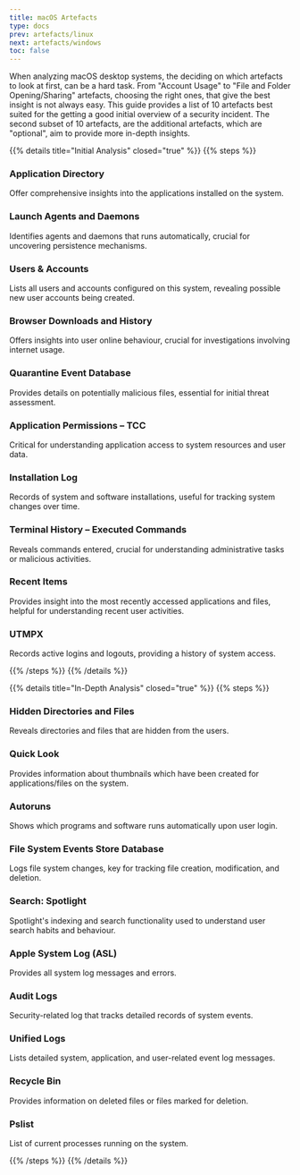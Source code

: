 ```yaml
---
title: macOS Artefacts
type: docs
prev: artefacts/linux
next: artefacts/windows
toc: false
---
```


When analyzing macOS desktop systems, the deciding on which artefacts to look at first, can be a hard task. From "Account Usage" to "File and Folder Opening/Sharing" artefacts, choosing the right ones, that give the best insight is not always easy. This guide provides a list of 10 artefacts best suited for the getting a good initial overview of a security incident. The second subset of 10 artefacts, are the additional artefacts, which are "optional", aim to provide more in-depth insights.

{{% details title="Initial Analysis" closed="true" %}}
{{% steps %}}

### Application Directory

Offer comprehensive insights into the applications installed on the system.

### Launch Agents and Daemons

Identifies agents and daemons that runs automatically, crucial for uncovering persistence mechanisms.

### Users & Accounts

Lists all users and accounts configured on this system, revealing possible new user accounts being created.

### Browser Downloads and History

Offers insights into user online behaviour, crucial for investigations involving internet usage.

### Quarantine Event Database

Provides details on potentially malicious files, essential for initial threat assessment.

### Application Permissions – TCC

Critical for understanding application access to system resources and user data.

### Installation Log

Records of system and software installations, useful for tracking system changes over time.

### Terminal History – Executed Commands

Reveals commands entered, crucial for understanding administrative tasks or malicious activities.

### Recent Items

Provides insight into the most recently accessed applications and files, helpful for understanding recent user activities.

### UTMPX

Records active logins and logouts, providing a history of system access.

{{% /steps %}}
{{% /details %}}


{{% details title="In-Depth Analysis" closed="true" %}}
{{% steps %}}

### Hidden Directories and Files

Reveals directories and files that are hidden from the users.

### Quick Look

Provides information about thumbnails which have been created for applications/files on the system.

### Autoruns

Shows which programs and software runs automatically upon user login.

### File System Events Store Database

Logs file system changes, key for tracking file creation, modification, and deletion.

### Search: Spotlight

Spotlight's indexing and search functionality used to understand user search habits and behaviour.

### Apple System Log (ASL)

Provides all system log messages and errors.

### Audit Logs

Security-related log that tracks detailed records of system events.

### Unified Logs

Lists detailed system, application, and user-related event log messages.

### Recycle Bin

Provides information on deleted files or files marked for deletion.

### Pslist

List of current processes running on the system.

{{% /steps %}}
{{% /details %}}